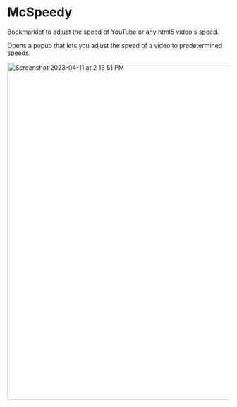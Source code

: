# McSpeedy
Bookmarklet to adjust the speed of YouTube or any html5 video's speed.

Opens a popup that lets you adjust the speed of a video to predetermined speeds.

<img width="764" alt="Screenshot 2023-04-11 at 2 13 51 PM" src="https://user-images.githubusercontent.com/1223708/231289552-33f7f112-b039-4ceb-a3ba-3d1183579de4.png">
